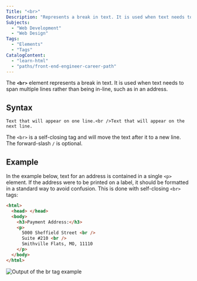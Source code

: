 ```yaml
---
Title: "<br>"
Description: "Represents a break in text. It is used when text needs to span multiple lines rather than being in-line, such as in an address."
Subjects:
  - "Web Development"
  - "Web Design"
Tags:
  - "Elements"
  - "Tags"
CatalogContent:
  - "learn-html"
  - "paths/front-end-engineer-career-path"
---
```


The **`<br>`** element represents a break in text. It is used when text needs to span multiple lines rather than being in-line, such as in an address.

## Syntax

```pseudo
Text that will appear on one line.<br />Text that will appear on the next line.
```

The `<br>` is a self-closing tag and will move the text after it to a new line. The forward-slash `/` is optional.

## Example

In the example below, text for an address is contained in a single `<p>` element. If the address were to be printed on a label, it should be formatted in a standard way to avoid confusion. This is done with self-closing `<br>` tags:

```html
<html>
  <head> </head>
  <body>
    <h3>Payment Address:</h3>
    <p>
      5000 Sheffield Street <br />
      Suite #210 <br />
      Smithville Flats, MO, 11110
    </p>
  </body>
</html>
```

![Output of the br tag example](https://raw.githubusercontent.com/Codecademy/docs/main/media/html-br-example.png)
